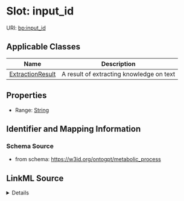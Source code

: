 # Slot: input_id

URI: [bp:input_id](http://w3id.org/ontogpt/metabolic-process-templateinput_id)



<!-- no inheritance hierarchy -->




## Applicable Classes

| Name | Description |
| --- | --- |
[ExtractionResult](ExtractionResult.md) | A result of extracting knowledge on text






## Properties

* Range: [String](String.md)







## Identifier and Mapping Information







### Schema Source


* from schema: https://w3id.org/ontogpt/metabolic_process




## LinkML Source

<details>
```yaml
name: input_id
from_schema: https://w3id.org/ontogpt/metabolic_process
rank: 1000
alias: input_id
owner: ExtractionResult
domain_of:
- ExtractionResult
range: string

```
</details>